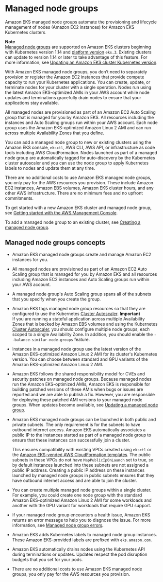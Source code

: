 # Managed node groups<a name="managed-node-groups"></a>

Amazon EKS managed node groups automate the provisioning and lifecycle management of nodes \(Amazon EC2 instances\) for Amazon EKS Kubernetes clusters\.

**Note**  
[Managed node groups](#managed-node-groups) are supported on Amazon EKS clusters beginning with Kubernetes version 1\.14 and [platform version](platform-versions.md) `eks.3`\. Existing clusters can update to version 1\.14 or later to take advantage of this feature\. For more information, see [Updating an Amazon EKS cluster Kubernetes version](update-cluster.md)\.

With Amazon EKS managed node groups, you don’t need to separately provision or register the Amazon EC2 instances that provide compute capacity to run your Kubernetes applications\. You can create, update, or terminate nodes for your cluster with a single operation\. Nodes run using the latest Amazon EKS\-optimized AMIs in your AWS account while node updates and terminations gracefully drain nodes to ensure that your applications stay available\.

All managed nodes are provisioned as part of an Amazon EC2 Auto Scaling group that is managed for you by Amazon EKS\. All resources including the instances and Auto Scaling groups run within your AWS account\. Each node group uses the Amazon EKS\-optimized Amazon Linux 2 AMI and can run across multiple Availability Zones that you define\.

You can add a managed node group to new or existing clusters using the Amazon EKS console, `eksctl`, AWS CLI, AWS API, or infrastructure as code tools including AWS CloudFormation\. Nodes launched as part of a managed node group are automatically tagged for auto\-discovery by the Kubernetes cluster autoscaler and you can use the node group to apply Kubernetes labels to nodes and update them at any time\.

There are no additional costs to use Amazon EKS managed node groups, you only pay for the AWS resources you provision\. These include Amazon EC2 instances, Amazon EBS volumes, Amazon EKS cluster hours, and any other AWS infrastructure\. There are no minimum fees and no upfront commitments\.

To get started with a new Amazon EKS cluster and managed node group, see [Getting started with the AWS Management Console](getting-started-console.md)\.

To add a managed node group to an existing cluster, see [Creating a managed node group](create-managed-node-group.md)\.

## Managed node groups concepts<a name="managed-node-group-concepts"></a>
+ Amazon EKS managed node groups create and manage Amazon EC2 instances for you\.
+ All managed nodes are provisioned as part of an Amazon EC2 Auto Scaling group that is managed for you by Amazon EKS and all resources including Amazon EC2 instances and Auto Scaling groups run within your AWS account\.
+ A managed node group's Auto Scaling group spans all of the subnets that you specify when you create the group\.
+ Amazon EKS tags managed node group resources so that they are configured to use the Kubernetes [Cluster Autoscaler](cluster-autoscaler.md)\.
**Important**  
If you are running a stateful application across multiple Availability Zones that is backed by Amazon EBS volumes and using the Kubernetes [Cluster Autoscaler](cluster-autoscaler.md), you should configure multiple node groups, each scoped to a single Availability Zone\. In addition, you should enable the `--balance-similar-node-groups` feature\.
+ Instances in a managed node group use the latest version of the Amazon EKS\-optimized Amazon Linux 2 AMI for its cluster's Kubernetes version\. You can choose between standard and GPU variants of the Amazon EKS\-optimized Amazon Linux 2 AMI\.
+ Amazon EKS follows the shared responsibility model for CVEs and security patches on managed node groups\. Because managed nodes run the Amazon EKS\-optimized AMIs, Amazon EKS is responsible for building patched versions of these AMIs when bugs or issues are reported and we are able to publish a fix\. However, you are responsible for deploying these patched AMI versions to your managed node groups\. When updates become available, see [Updating a managed node group](update-managed-node-group.md)\.
+ Amazon EKS managed node groups can be launched in both public and private subnets\. The only requirement is for the subnets to have outbound internet access\. Amazon EKS automatically associates a public IP to the instances started as part of a managed node group to ensure that these instances can successfully join a cluster\.

  This ensures compatibility with existing VPCs created using `eksctl` or the [Amazon EKS\-vended AWS CloudFormation templates](create-public-private-vpc.md)\. The public subnets in these VPCs do not have `MapPublicIpOnLaunch` set to true, so by default instances launched into these subnets are not assigned a public IP address\. Creating a public IP address on these instances launched by managed node groups in public subnets ensures that they have outbound internet access and are able to join the cluster\. 
+ You can create multiple managed node groups within a single cluster\. For example, you could create one node group with the standard Amazon EKS\-optimized Amazon Linux 2 AMI for some workloads and another with the GPU variant for workloads that require GPU support\. 
+ If your managed node group encounters a health issue, Amazon EKS returns an error message to help you to diagnose the issue\. For more information, see [Managed node group errors](troubleshooting.md#troubleshoot-managed-node-groups)\.
+ Amazon EKS adds Kubernetes labels to managed node group instances\. These Amazon EKS\-provided labels are prefixed with `eks.amazon.com`\.
+ Amazon EKS automatically drains nodes using the Kubernetes API during terminations or updates\. Updates respect the pod disruption budgets that you set for your pods\.
+ There are no additional costs to use Amazon EKS managed node groups, you only pay for the AWS resources you provision\.
